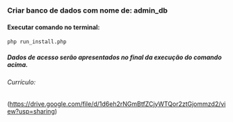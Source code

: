 ### Criar banco de dados com nome de: admin_db

#### Executar comando no terminal:

``` php run_install.php ```

##### Dados de acesso serão apresentados no final da execução do comando acima.

###### Currículo:
(https://drive.google.com/file/d/1d6eh2rNGmBtfZCjyWTQor2ztGjommzd2/view?usp=sharing)

